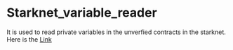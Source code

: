 # Starknet_variable_reader
It is used to read private variables in the unverfied contracts in the starknet.
Here is the [Link](https://starknet-reader.vercel.app/)
